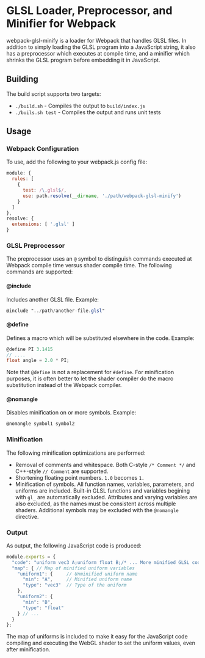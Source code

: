 # GLSL Loader, Preprocessor, and Minifier for Webpack
webpack-glsl-minify is a loader for Webpack that handles GLSL files. In addition to simply loading the GLSL program
into a JavaScript string, it also has a preprocessor which executes at compile time, and a minifier which shrinks the
GLSL program before embedding it in JavaScript.

## Building
The build script supports two targets:
* `./build.sh` - Compiles the output to `build/index.js`
* `./buils.sh test` - Compiles the output and runs unit tests

## Usage
### Webpack Configuration
To use, add the following to your webpack.js config file:

```javascript
module: {
  rules: [
    {
      test: /\.glsl$/,
      use: path.resolve(__dirname, './path/webpack-glsl-minify')
    }
  ]
},
resolve: {
  extensions: [ '.glsl' ]
}
```

### GLSL Preprocessor
The preprocessor uses an `@` symbol to distinguish commands executed at Webpack compile time versus shader compile time.
The following commands are supported:

#### @include
Includes another GLSL file. Example:
```glsl
@include "../path/another-file.glsl"
```

#### @define
Defines a macro which will be substituted elsewhere in the code. Example:
```glsl
@define PI 3.1415
// ....
float angle = 2.0 * PI;
```

Note that `@define` is not a replacement for `#define`. For minification purposes, it is often better to let the shader
compiler do the macro substitution instead of the Webpack compiler.

#### @nomangle
Disables minification on or more symbols. Example:
```glsl
@nomangle symbol1 symbol2
```

### Minification
The following minification optimizations are performed:

* Removal of comments and whitespace. Both C-style `/* Comment */` and C++-style `// Comment` are supported.
* Shortening floating point numbers. `1.0` becomes `1.`
* Minification of symbols. All function names, variables, parameters, and uniforms are included. Built-in GLSL
  functions and variables begining with `gl_` are automatically excluded. Attributes and varying variables are also
  excluded, as the names must be consistent across multiple shaders. Additional symbols may be excluded with the
  `@nomangle` directive.

### Output
As output, the following JavaScript code is produced:
```javascript
module.exports = {
  "code": "uniform vec3 A;uniform float B;/* ... More minified GLSL code here */",
  "map": { // Map of minified uniform variables
    "uniform1": {     // Unminified uniform name
      "min": "A",     // Minified uniform name
      "type": "vec3"  // Type of the uniform
    },
    "uniform2": {
      "min": "B",
      "type": "float"
    } // ...
  }
};
```

The map of uniforms is included to make it easy for the JavaScript code compiling and executing the WebGL shader to
set the uniform values, even after minification.

